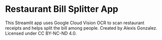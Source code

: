 # Restaurant Bill Splitter App

This Streamlit app uses Google Cloud Vision OCR to scan restaurant receipts and helps split the bill among people.
Created by Alexis Gonzalez. Licensed under CC BY-NC-ND 4.0.
